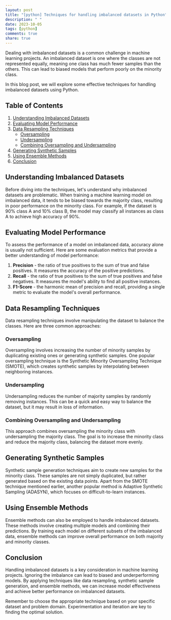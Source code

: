 ```yaml
---
layout: post
title: "[python] Techniques for handling imbalanced datasets in Python"
description: " "
date: 2023-10-05
tags: [python]
comments: true
share: true
---
```


Dealing with imbalanced datasets is a common challenge in machine learning projects. An imbalanced dataset is one where the classes are not represented equally, meaning one class has much fewer samples than the others. This can lead to biased models that perform poorly on the minority class.

In this blog post, we will explore some effective techniques for handling imbalanced datasets using Python.

## Table of Contents
1. [Understanding Imbalanced Datasets](#understanding-imbalanced-datasets)
2. [Evaluating Model Performance](#evaluating-model-performance)
3. [Data Resampling Techniques](#data-resampling-techniques)
   - [Oversampling](#oversampling)
   - [Undersampling](#undersampling)
   - [Combining Oversampling and Undersampling](#combining-oversampling-and-undersampling)
4. [Generating Synthetic Samples](#generating-synthetic-samples)
5. [Using Ensemble Methods](#using-ensemble-methods)
6. [Conclusion](#conclusion)

## Understanding Imbalanced Datasets

Before diving into the techniques, let's understand why imbalanced datasets are problematic. When training a machine learning model on imbalanced data, it tends to be biased towards the majority class, resulting in poor performance on the minority class. For example, if the dataset is 90% class A and 10% class B, the model may classify all instances as class A to achieve high accuracy of 90%.

## Evaluating Model Performance

To assess the performance of a model on imbalanced data, accuracy alone is usually not sufficient. Here are some evaluation metrics that provide a better understanding of model performance:

1. **Precision** - the ratio of true positives to the sum of true and false positives. It measures the accuracy of the positive predictions.
2. **Recall** - the ratio of true positives to the sum of true positives and false negatives. It measures the model's ability to find all positive instances.
3. **F1-Score** - the harmonic mean of precision and recall, providing a single metric to evaluate the model's overall performance.

## Data Resampling Techniques

Data resampling techniques involve manipulating the dataset to balance the classes. Here are three common approaches:

### Oversampling

Oversampling involves increasing the number of minority samples by duplicating existing ones or generating synthetic samples. One popular oversampling technique is the Synthetic Minority Oversampling Technique (SMOTE), which creates synthetic samples by interpolating between neighboring instances.

### Undersampling

Undersampling reduces the number of majority samples by randomly removing instances. This can be a quick and easy way to balance the dataset, but it may result in loss of information.

### Combining Oversampling and Undersampling

This approach combines oversampling the minority class with undersampling the majority class. The goal is to increase the minority class and reduce the majority class, balancing the dataset more evenly.

## Generating Synthetic Samples

Synthetic sample generation techniques aim to create new samples for the minority class. These samples are not simply duplicated, but rather generated based on the existing data points. Apart from the SMOTE technique mentioned earlier, another popular method is Adaptive Synthetic Sampling (ADASYN), which focuses on difficult-to-learn instances.

## Using Ensemble Methods

Ensemble methods can also be employed to handle imbalanced datasets. These methods involve creating multiple models and combining their predictions. By training each model on different subsets of the imbalanced data, ensemble methods can improve overall performance on both majority and minority classes.

## Conclusion

Handling imbalanced datasets is a key consideration in machine learning projects. Ignoring the imbalance can lead to biased and underperforming models. By applying techniques like data resampling, synthetic sample generation, and ensemble methods, we can increase model effectiveness and achieve better performance on imbalanced datasets.

Remember to choose the appropriate technique based on your specific dataset and problem domain. Experimentation and iteration are key to finding the optimal solution.